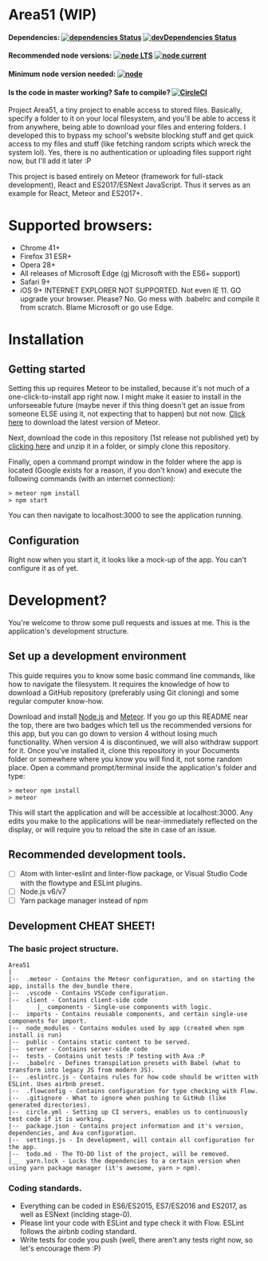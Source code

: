 # Area51 (WIP)
#### Dependencies: [![dependencies Status](https://david-dm.org/ibujs/area51/status.svg?style=flat-square)](https://david-dm.org/ibujs/area51) [![devDependencies Status](https://david-dm.org/ibujs/area51/dev-status.svg?style=flat-square)](https://david-dm.org/ibujs/area51?type=dev)
#### Recommended node versions: [![node LTS](https://img.shields.io/badge/node%20LTS-6.10.2-brightgreen.svg?style=flat-square)](https://nodejs.org/en/download/) [![node current](https://img.shields.io/badge/node%20current-7.8.0-brightgreen.svg?style=flat-square)](https://nodejs.org/en/download/current/)
#### Minimum node version needed: [![node](https://img.shields.io/badge/node-%3E%3D4-brightgreen.svg?style=flat-square)](https://github.com/nodejs/LTS#lts-schedule)
#### Is the code in master working? Safe to compile? [![CircleCI](https://img.shields.io/circleci/project/github/ibujs/Area51.svg?style=flat-square)](https://circleci.com/gh/ibujs/Area51)

Project Area51, a tiny project to enable access to stored files. Basically, specify a folder to it on your local filesystem, and you'll be able to access it from anywhere, being able to download your files and entering folders. I developed this to bypass my school's website blocking stuff and get quick access to my files and stuff (like fetching random scripts which wreck the system lol). Yes, there is no authentication or uploading files support right now, but I'll add it later :P

This project is based entirely on Meteor (framework for full-stack development), React and ES2017/ESNext JavaScript. Thus it serves as an example for React, Meteor and ES2017+.

# Supported browsers:
- Chrome 41+
- Firefox 31 ESR+
- Opera 28+
- All releases of Microsoft Edge (gj Microsoft with the ES6+ support)
- Safari 9+
- iOS 9+
INTERNET EXPLORER NOT SUPPORTED. Not even IE 11. GO upgrade your browser.
Please? No. Go mess with .babelrc and compile it from scratch. Blame Microsoft or go use Edge.

# Installation
## Getting started
Setting this up requires Meteor to be installed, because it's not much of a one-click-to-install app right now. I might make it easier to install in the unforseeable future (maybe never if this thing doesn't get an issue from someone ELSE using it, not expecting that to happen) but not now. [Click here](https://www.meteor.com/install) to download the latest version of Meteor.

Next, download the code in this repository (1st release not published yet) by [clicking here](https://github.com/ibujs/Area51/archive/master.zip) and unzip it in a folder, or simply clone this repository.

Finally, open a command prompt window in the folder where the app is located (Google exists for a reason, if you don't know) and execute the following commands (with an internet connection):
```
> meteor npm install
> npm start
```
You can then navigate to localhost:3000 to see the application running.
## Configuration
Right now when you start it, it looks like a mock-up of the app. You can't configure it as of yet.
# Development?
You're welcome to throw some pull requests and issues at me. This is the application's development structure.
## Set up a development environment
This guide requires you to know some basic command line commands, like how to navigate the filesystem. It requires the knowledge of how to download a GitHub repository (preferably using Git cloning) and some regular computer know-how.

Download and install [Node.js](https://nodejs.org) and [Meteor](https://www.meteor.com). If you go up this README near the top, there are two badges which tell us the recommended versions for this app, but you can go down to version 4 without losing much functionality. When version 4 is discontinued, we will also withdraw support for it. Once you've installed it, clone this repository in your Documents folder or somewhere where you know you will find it, not some random place. Open a command prompt/terminal inside the application's folder and type:
```
> meteor npm install
> meteor
```
This will start the application and will be accessible at localhost:3000. Any edits you make to the applications will be near-immediately reflected on the display, or will require you to reload the site in case of an issue.

## Recommended development tools.
- [ ] Atom with linter-eslint and linter-flow package, or Visual Studio Code with the flowtype and ESLint plugins.
- [ ] Node.js v6/v7
- [ ] Yarn package manager instead of npm

## Development CHEAT SHEET!
### The basic project structure.
```
Area51
|
|--  .meteor - Contains the Meteor configuration, and on starting the app, installs the dev_bundle there.
|--  .vscode - Contains VSCode configuration.
|--  client - Contains client-side code
|       |_ components - Single-use components with logic.
|--  imports - Contains reusable components, and certain single-use components for import.
|--  node_modules - Contains modules used by app (created when npm install is run)
|--  public - Contains static content to be served.
|--  server - Contains server-side code
|--  tests - Contains unit tests :P testing with Ava :P
|--  .babelrc - Defines transpilation presets with Babel (what to transform into legacy JS from modern JS).
|--  .eslintrc.js - Contains rules for how code should be written with ESLint. Uses airbnb preset.
|--  .flowconfig - Contains configuration for type checking with Flow.
|--  .gitignore - What to ignore when pushing to GitHub (like generated directories).
|--  circle.yml - Setting up CI servers, enables us to continuously test code if it is working.
|--  package.json - Contains project information and it's version, dependencies, and Ava configuration.
|--  settings.js - In development, will contain all configuration for the app.
|--  todo.md - The TO-DO list of the project, will be removed.
|__  yarn.lock - Locks the dependencies to a certain version when using yarn package manager (it's awesome, yarn > npm).
```

### Coding standards.
- Everything can be coded in ES6/ES2015, ES7/ES2016 and ES2017, as well as ESNext (inclding stage-0).
- Please lint your code with ESLint and type check it with Flow. ESLint follows the airbnb coding standard.
- Write tests for code you push (well, there aren't any tests right now, so let's encourage them :P)